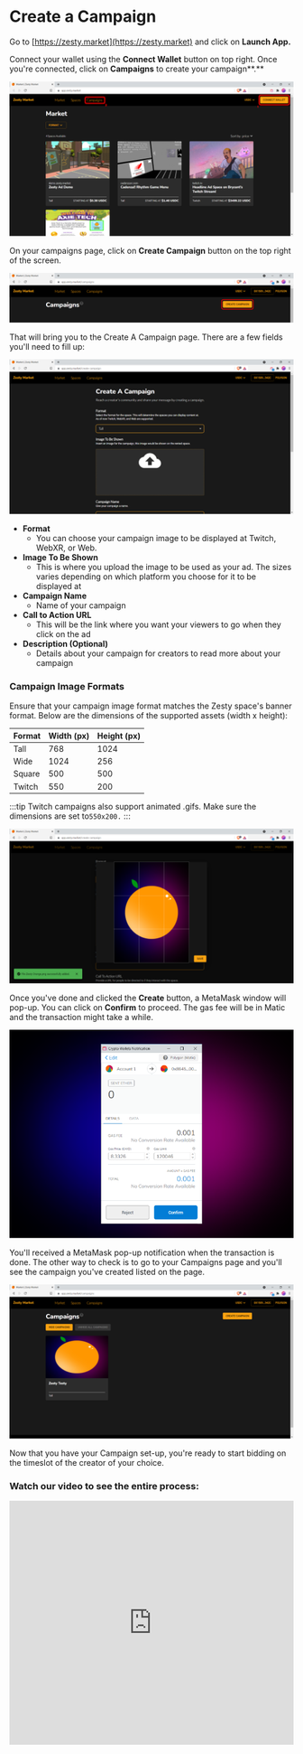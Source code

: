 # Create a Campaign

Go to [https://zesty.market](https://zesty.market) and click on **Launch App.**

Connect your wallet using the **Connect Wallet** button on top right. Once you're connected, click on **Campaigns** to create your campaign**.**

![](<../../.gitbook/assets/image (11).png>)

On your campaigns page, click on **Create Campaign** button on the top right of the screen.

![](<../../.gitbook/assets/image (19).png>)

That will bring you to the Create A Campaign page. There are a few fields you'll need to fill up:

![](<../../.gitbook/assets/image (21).png>)

* **Format**
  * You can choose your campaign image to be displayed at Twitch, WebXR, or Web.
* **Image To Be Shown**
  * This is where you upload the image to be used as your ad. The sizes varies depending on which platform you choose for it to be displayed at
* **Campaign Name**
  * Name of your campaign
* **Call to Action URL**
  * This will be the link where you want your viewers to go when they click on the ad
* **Description (Optional)**
  * Details about your campaign for creators to read more about your campaign

### Campaign Image Formats

Ensure that your campaign image format matches the Zesty space's banner format. Below are the dimensions of the supported assets (width x height):

| Format | Width (px) | Height (px) |
| ------ | ---------- | ----------- |
| Tall   | 768        | 1024        |
| Wide   | 1024       | 256         |
| Square | 500        | 500         |
| Twitch | 550        | 200         |

:::tip
Twitch campaigns also support animated .gifs. Make sure the dimensions are set to`550x200.`
:::

![](<../../.gitbook/assets/image (14).png>)

Once you've done and clicked the **Create** button, a MetaMask window will pop-up. You can click on **Confirm** to proceed. The gas fee will be in Matic and the transaction might take a while.

![](<../../.gitbook/assets/image (17).png>)

You'll received a MetaMask pop-up notification when the transaction is done. The other way to check is to go to your Campaigns page and you'll see the campaign you've created listed on the page.

![](<../../.gitbook/assets/image (20).png>)

Now that you have your Campaign set-up, you're ready to start bidding on the timeslot of the creator of your choice.

### **Watch our video to see the entire process:** <a href="#watch-our-video-to-see-the-entire-process" id="watch-our-video-to-see-the-entire-process"></a>

<div class="iframe" position="relative" padding-bottom="56.25%" padding-top="30px" height="0" overflow="hidden"><iframe width="100%" height="432" src="https://www.youtube.com/embed/v6K6J44WsGI" title="YouTube video player" frameborder="0" position="absolution" top="0" left="0" allow="accelerometer; autoplay; clipboard-write; encrypted-media; gyroscope; picture-in-picture" allowfullscreen></iframe></div>